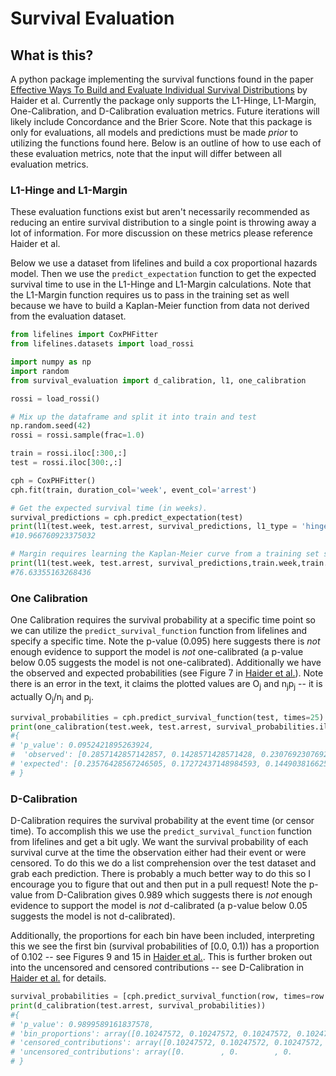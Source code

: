 # Survival Evaluation

## What is this?

A python package implementing the survival functions found in the paper [Effective Ways To Build and Evaluate Individual Survival Distributions](https://www.jmlr.org/papers/volume21/18-772/18-772.pdf) by Haider et al. Currently the package only supports the L1-Hinge, L1-Margin, One-Calibration, and D-Calibration evaluation metrics. Future iterations will likely include Concordance and the Brier Score. Note that this package is only for evaluations, all models and predictions must be made _prior_ to utilizing the functions found here. Below is an outline of how to use each of these evaluation metrics, note that the input will differ between all evaluation metrics.

### L1-Hinge and L1-Margin

These evaluation functions exist but aren't necessarily recommended as reducing an entire survival distribution to a single point is throwing away a lot of information. For more discussion on these metrics please reference Haider et al.

Below we use a dataset from lifelines and build a cox proportional hazards model. Then we use the `predict_expectation` function to get the expected survival time to use in the L1-Hinge and L1-Margin calculations. Note that the L1-Margin function requires us to pass in the training set as well because we have to build a Kaplan-Meier function from data not derived from the evaluation dataset.

```python
from lifelines import CoxPHFitter
from lifelines.datasets import load_rossi

import numpy as np
import random
from survival_evaluation import d_calibration, l1, one_calibration

rossi = load_rossi()

# Mix up the dataframe and split it into train and test
np.random.seed(42)
rossi = rossi.sample(frac=1.0)

train = rossi.iloc[:300,:]
test = rossi.iloc[300:,:]

cph = CoxPHFitter()
cph.fit(train, duration_col='week', event_col='arrest')

# Get the expected survival time (in weeks).
survival_predictions = cph.predict_expectation(test)
print(l1(test.week, test.arrest, survival_predictions, l1_type = 'hinge'))
#10.966760923375032

# Margin requires learning the Kaplan-Meier curve from a training set so we must supply that data here.
print(l1(test.week, test.arrest, survival_predictions,train.week,train.arrest, l1_type = 'margin'))
#76.63355163268436

```

### One Calibration

One Calibration requires the survival probability at a specific time point so we can utilize the `predict_survival_function` function from lifelines and specify a specific time. Note the p-value (0.095) here suggests there is _not_ enough evidence to support the model is _not_ one-calibrated (a p-value below 0.05 suggests the model is not one-calibrated). Additionally we have the observed and expected probabilities (see Figure 7 in [Haider et al.](https://www.jmlr.org/papers/volume21/18-772/18-772.pdf)). Note there is an error in the text, it claims the plotted values are O<sub>j</sub> and n<sub>j</sub>p<sub>j</sub> -- it is actually O<sub>j</sub>/n<sub>j</sub> and p<sub>j</sub>.

```python
survival_probabilities = cph.predict_survival_function(test, times=25)
print(one_calibration(test.week, test.arrest, survival_probabilities.iloc[0,:], time= 25))
#{
# 'p_value': 0.0952421895263924,
#  'observed': [0.2857142857142857, 0.1428571428571428, 0.23076923076923073, 0.07692307692307687, 0.07692307692307687, 0.0, 0.15384615384615385, 0.07692307692307687, 0.07692307692307687, 0.15384615384615385],
# 'expected': [0.23576428567246505, 0.17272437148984593, 0.14490381662501145, 0.11879320161654464, 0.1033105922422987, 0.09351181767028925, 0.07903632219123935, 0.06483407664319364, 0.042694369100777056, 0.02164098605624182]
# }
```

### D-Calibration

D-Calibration requires the survival probability at the event time (or censor time). To accomplish this we use the `predict_survival_function` function from lifelines and get a bit ugly. We want the survival probability of each survival curve at the time the observation either had their event or were censored. To do this we do a list comprehension over the test dataset and grab each prediction. There is probably a much better way to do this so I encourage you to figure that out and then put in a pull request! Note the p-value from D-Calibration gives 0.989 which suggests there is _not_ enough evidence to support the model is _not_ d-calibrated (a p-value below 0.05 suggests the model is not d-calibrated).

Additionally, the proportions for each bin have been included, interpreting this we see the first bin (survival probabilities of [0.0, 0.1)) has a proportion of 0.102 -- see Figures 9 and 15 in [Haider et al.](https://www.jmlr.org/papers/volume21/18-772/18-772.pdf). This is further broken out into the uncensored and censored contributions -- see D-Calibration in [Haider et al.](https://www.jmlr.org/papers/volume21/18-772/18-772.pdf) for details.

```python
survival_probabilities = [cph.predict_survival_function(row, times=row.week).to_numpy()[0][0] for _, row in test.iterrows()]
print(d_calibration(test.arrest, survival_probabilities))
#{
# 'p_value': 0.9899589161837578,
# 'bin_proportions': array([0.10247572, 0.10247572, 0.10247572, 0.10247572, 0.09956549, 0.10563996, 0.10612984, 0.0952593 , 0.06595531, 0.11754722]),
# 'censored_contributions': array([0.10247572, 0.10247572, 0.10247572, 0.10247572, 0.09956549, 0.09048845, 0.07582681, 0.04980476, 0.02050077, 0.00391086]),
# 'uncensored_contributions': array([0.        , 0.        , 0.        , 0.        , 0.      ,0.01515152, 0.03030303, 0.04545455, 0.04545455, 0.11363636])
# }
```
